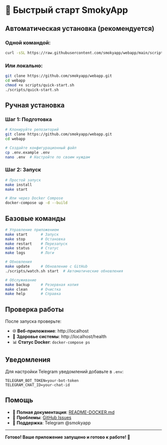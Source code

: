 # 🚀 Быстрый старт SmokyApp

## Автоматическая установка (рекомендуется)

### Одной командой:

```bash
curl -sSL https://raw.githubusercontent.com/smokyapp/webapp/main/scripts/quick-start.sh | bash
```

### Или локально:

```bash
git clone https://github.com/smokyapp/webapp.git
cd webapp
chmod +x scripts/quick-start.sh
./scripts/quick-start.sh
```

## Ручная установка

### Шаг 1: Подготовка

```bash
# Клонируйте репозиторий
git clone https://github.com/smokyapp/webapp.git
cd webapp

# Создайте конфигурационный файл
cp .env.example .env
nano .env  # Настройте по своим нуждам
```

### Шаг 2: Запуск

```bash
# Простой запуск
make install
make start

# Или через Docker Compose
docker-compose up -d --build
```

## Базовые команды

```bash
# Управление приложением
make start      # Запуск
make stop       # Остановка
make restart    # Перезапуск
make status     # Статус
make logs       # Логи

# Обновления
make update     # Обновление с GitHub
./scripts/watch.sh start  # Автоматические обновления

# Обслуживание
make backup     # Резервная копия
make clean      # Очистка
make help       # Справка
```

## Проверка работы

После запуска проверьте:

- 🌐 **Веб-приложение**: http://localhost
- 🏥 **Здоровье системы**: http://localhost/health
- 📊 **Статус Docker**: `docker-compose ps`

## Уведомления

Для настройки Telegram уведомлений добавьте в `.env`:

```env
TELEGRAM_BOT_TOKEN=your-bot-token
TELEGRAM_CHAT_ID=your-chat-id
```

## Помощь

- 📖 **Полная документация**: [README-DOCKER.md](README-DOCKER.md)
- 🐛 **Проблемы**: [GitHub Issues](https://github.com/smokyapp/webapp/issues)
- 💬 **Поддержка**: Telegram @smokyapp

---

**Готово! Ваше приложение запущено и готово к работе! 🎉**
